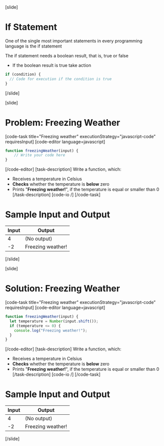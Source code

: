 [slide]
# If Statement
One of the single most important statements in every programming language is the if statement

The if statement needs a boolean result, that is, true or false
  * If the boolean result is true take action 

```js
if (condition) {
  // Code for execution if the condition is true
} 
```
[/slide]

[slide]
# Problem: Freezing Weather
[code-task title="Freezing weather" executionStrategy="javascript-code" requiresInput]
[code-editor language=javascript]
```js
function freezingWeather(input) {
    // Write your code here
}
```
[/code-editor]
[task-description]
Write a function, which:
* Receives a temperature in Celsius
* **Checks** whether the temperature is **below** zero
* Prints "**Freezing weather!**", if the temperature is equal or smaller than 0
[/task-description]
[code-io /]
[/code-task]
# Sample Input and Output
|Input|Output|
|-----|------|
|4|(No output)|
|-2|Freezing weather!|
[/slide]

[slide]
# Solution: Freezing Weather
[code-task title="Freezing weather" executionStrategy="javascript-code" requiresInput]
[code-editor language=javascript]
```js
function freezingWeather(input) {
  let temperature = Number(input.shift());
  if (temperature <= 0) {
    console.log("Freezing weather!");
  }
}
```
[/code-editor]
[task-description]
Write a function, which:
* Receives a temperature in Celsius
* **Checks** whether the temperature is **below** zero
* Prints "**Freezing weather!**", if the temperature is equal or smaller than 0
[/task-description]
[code-io /]
[/code-task]
# Sample Input and Output
|Input|Output|
|-----|------|
|4|(No output)|
|-2|Freezing weather!|
[/slide]
